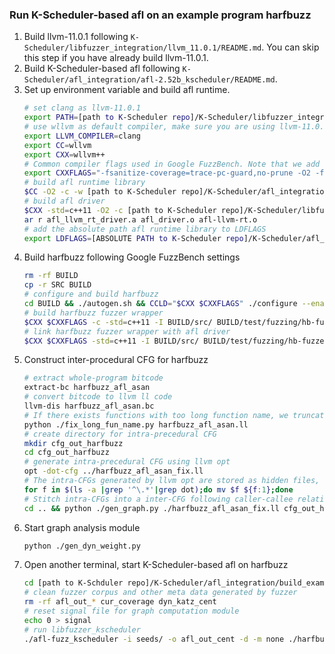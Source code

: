 ### Run K-Scheduler-based afl on an example program harfbuzz
1. Build llvm-11.0.1 following ``K-Scheduler/libfuzzer_integration/llvm_11.0.1/README.md``. You can skip this step if you have already build llvm-11.0.1.
2. Build K-Scheduler-based afl following ``K-Scheduler/afl_integration/afl-2.52b_kscheduler/README.md``.
3. Set up environment variable and build afl runtime.
    ```sh
    # set clang as llvm-11.0.1
    export PATH=[path to K-Scheduler repo]/K-Scheduler/libfuzzer_integration/llvm_11.0.1/build/bin:$PATH
    # use wllvm as default compiler, make sure you are using llvm-11.0.1
    export LLVM_COMPILER=clang 
    export CC=wllvm
    export CXX=wllvm++
    # Common compiler flags used in Google FuzzBench. Note that we add "-fsanitize-coverage=no-prune" to ensure a complete CFG intrumentation.
    export CXXFLAGS="-fsanitize-coverage=trace-pc-guard,no-prune -O2 -fno-omit-frame-pointer -gline-tables-only -fsanitize=address,fuzzer-no-link -fsanitize-address-use-after-scope"
    # build afl runtime library
    $CC -O2 -c -w [path to K-Scheduler repo]/K-Scheduler/afl_integration/afl-2.52b_kscheduler/llvm_mode/afl-llvm-rt.o.c -o afl-llvm-rt.o
    # build afl driver
    $CXX -std=c++11 -O2 -c [path to K-Scheduler repo]/K-Scheduler/libfuzzer_integration/llvm_11.0.1/compiler-rt/lib/fuzzer/afl/afl_driver.cpp 
    ar r afl_llvm_rt_driver.a afl_driver.o afl-llvm-rt.o
    # add the absolute path afl runtime library to LDFLAGS
    export LDFLAGS=[ABSOLUTE PATH to K-Scheduler repo]/K-Scheduler/afl_integration/build_example/afl-llvm-rt.o
    ```
4. Build harfbuzz following Google FuzzBench settings
    ```sh
    rm -rf BUILD
    cp -r SRC BUILD 
    # configure and build harfbuzz
    cd BUILD && ./autogen.sh && CCLD="$CXX $CXXFLAGS" ./configure --enable-static --disable-shared && make -j -C src fuzzing && cd ..
    # build harfbuzz fuzzer wrapper
    $CXX $CXXFLAGS -c -std=c++11 -I BUILD/src/ BUILD/test/fuzzing/hb-fuzzer.cc -o BUILD/test/fuzzing/hb-fuzzer.o 
    # link harfbuzz fuzzer wrapper with afl driver
    $CXX $CXXFLAGS -std=c++11 -I BUILD/src/ BUILD/test/fuzzing/hb-fuzzer.o BUILD/src/.libs/libharfbuzz-fuzzing.a afl_llvm_rt_driver.a -lglib-2.0 -o harfbuzz_afl_asan
    ```
5. Construct inter-procedural CFG for harfbuzz
    ```sh
    # extract whole-program bitcode 
    extract-bc harfbuzz_afl_asan
    # convert bitcode to llvm ll code
    llvm-dis harfbuzz_afl_asan.bc
    # If there exists functions with too long function name, we truncate their name with shorter hash. Becasue function with too long function names will be ignored by llvm opt CFG construction.
    python ./fix_long_fun_name.py harfbuzz_afl_asan.ll
    # create directory for intra-precedural CFG
    mkdir cfg_out_harfbuzz
    cd cfg_out_harfbuzz
    # generate intra-precedural CFG using llvm opt
    opt -dot-cfg ../harfbuzz_afl_asan_fix.ll
    # The intra-CFGs generated by llvm opt are stored as hidden files, rename them as normal files.
    for f in $(ls -a |grep '^\.*'|grep dot);do mv $f ${f:1};done
    # Stitch intra-CFGs into a inter-CFG following caller-callee relationships
    cd .. && python ./gen_graph.py ./harfbuzz_afl_asan_fix.ll cfg_out_harfbuzz
    ```
6. Start graph analysis module 
    ```sh
    python ./gen_dyn_weight.py
    ```
7. Open another terminal, start K-Scheduler-based afl on harfbuzz
    ```sh
    cd [path to K-Schduler repo]/K-Scheduler/afl_integration/build_example/
    # clean fuzzer corpus and other meta data generated by fuzzer
    rm -rf afl_out_* cur_coverage dyn_katz_cent
    # reset signal file for graph computation module
    echo 0 > signal
    # run libfuzzer_kscheduler
    ./afl-fuzz_kscheduler -i seeds/ -o afl_out_cent -d -m none ./harfbuzz_afl_asan @@
    ```
